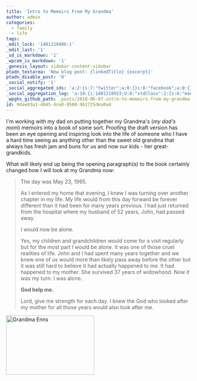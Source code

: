 ```yaml
---
title: 'Intro to Memoirs From My Grandma'
author: admin
categories:
  - family
  - life
tags: 
_edit_lock: '1401219406:1'
_edit_last: '1'
_sd_is_markdown: '1'
_wpcom_is_markdown: '1'
_genesis_layout: sidebar-content-sidebar
ptadn_textarea: 'New blog post: {linkedTitle} {excerpt}'
ptadn_disable_post: '0'
_social_notify: '1'
_social_aggregated_ids: 'a:2:{s:7:"twitter";a:0:{}s:8:"facebook";a:0:{}}'
_social_aggregation_log: 'a:10:{i:1401218923;O:8:"stdClass":2:{s:6:"manual";b:0;s:5:"items";a:0:{}}i:1401220618;O:8:"stdClass":2:{s:6:"manual";b:0;s:5:"items";a:0:{}}i:1401222455;O:8:"stdClass":2:{s:6:"manual";b:0;s:5:"items";a:0:{}}i:1401226018;O:8:"stdClass":2:{s:6:"manual";b:0;s:5:"items";a:0:{}}i:1401230526;O:8:"stdClass":2:{s:6:"manual";b:0;s:5:"items";a:0:{}}i:1401253017;O:8:"stdClass":2:{s:6:"manual";b:0;s:5:"items";a:0:{}}i:1401281943;O:8:"stdClass":2:{s:6:"manual";b:0;s:5:"items";a:0:{}}i:1401325947;O:8:"stdClass":2:{s:6:"manual";b:0;s:5:"items";a:0:{}}i:1401413216;O:8:"stdClass":2:{s:6:"manual";b:0;s:5:"items";a:0:{}}i:1401586068;O:8:"stdClass":2:{s:6:"manual";b:0;s:5:"items";a:0:{}}}'
_wpghs_github_path: _posts/2010-06-07-intro-to-memoirs-from-my-grandma.md
id: 9dae03a1-4045-4ce8-9508-9b1725dea0a4
---
```

<p>I'm working with my dad on putting together my Grandma's (<em>my dad's mom</em>) memoirs into a book of some sort.  Proofing the draft version has been an eye opening and inspiring look into the life of someone who I have a hard time seeing as anything other than the sweet old grandma that always has fresh jam and buns for us and now our kids - her great-grandkids.</p>
<p>What will likely end up being the opening paragraph(s) to the book certainly changed how I will look at my Grandma now:</p>
<blockquote><p>The day was May 23, 1995.</p>
<p>As I entered my home that evening, I knew I was turning over another chapter in my life. My life would from this day forward be forever different than it had been for many years previous. I had just returned from the hospital where my husband of 52 years, John, had passed away.</p>
<p>I would now be alone.</p>
<p>Yes, my children and grandchildren would come for a visit regularly but for the most part I would be alone. It was one of those cruel realities of life. John and I had spent many years together and we knew one of us would more than likely pass away before the other but it was still hard to believe it had actually happened to me. It had happened to my mother. She survived 37 years of widowhood. Now it was my turn. I was alone.</p>
<p><strong>God help me.</strong></p>
<p>Lord, give me strength for each day. I knew the God who looked after my mother for all those years would also look after me.</p></blockquote>
<p><a href="http://www.flickr.com/photos/lemon/3787121834/" class="tt-flickr tt-flickr-Small" title="Grandma Enns"><img class="aligncenter" src="http://farm4.static.flickr.com/3521/3787121834_8e9c9fdfa8_m.jpg" alt="Grandma Enns" width="240" height="161" /></a></p>
